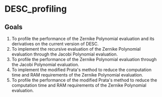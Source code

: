 # DESC_profiling

## Goals
1. To profile the performance of the Zernike Polynomial evaluation and its derivatives on the current version of DESC.
2. To implement the recursive evaluation of the Zernike Polynomial evaluation through the Jacobi Polynomial evaluation.
3. To profile the performance of the Zernike Polynomial evaluation through the Jacobi Polynomial evaluation.
4. To implement the modified Prata's method to reduce the computation time and RAM requirements of the Zernike Polynomial evaluation.
5. To profile the performance of the modified Prata's method to reduce the computation time and RAM requirements of the Zernike Polynomial evaluation.
